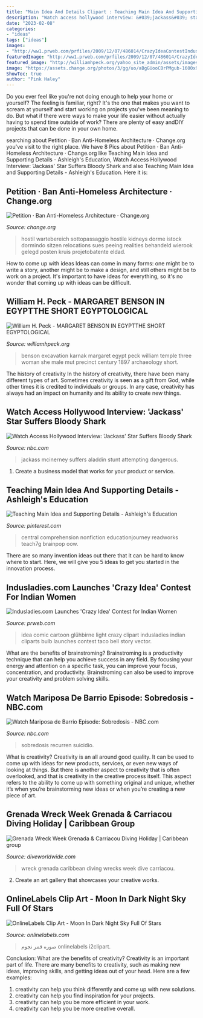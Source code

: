 ```yaml
---
title: "Main Idea And Details Clipart : Teaching Main Idea And Supporting Details"
description: "Watch access hollywood interview: &#039;jackass&#039; star suffers bloody shark"
date: "2023-02-08"
categories:
- "ideas"
tags: ["ideas"]
images:
- "http://ww1.prweb.com/prfiles/2009/12/07/486014/CrazyIdeaContestIndusladies.com.jpg"
featuredImage: "http://ww1.prweb.com/prfiles/2009/12/07/486014/CrazyIdeaContestIndusladies.com.jpg"
featured_image: "http://williamhpeck.org/yahoo_site_admin/assets/images/team.302114119_std.jpg"
image: "https://assets.change.org/photos/3/gg/uo/aBgGUooCBrPMgub-1600x900-noPad.jpg?1611765172"
ShowToc: true
author: "Pink Haley"
---
```



Do you ever feel like you're not doing enough to help your home or yourself? The feeling is familiar, right? It's the one that makes you want to scream at yourself and start working on projects you've been meaning to do. But what if there were ways to make your life easier without actually having to spend time outside of work? There are plenty of easy andDIY projects that can be done in your own home.

	

		
searching about Petition · Ban Anti-Homeless Architecture · Change.org you've visit to the right place. We have 8 Pics about Petition · Ban Anti-Homeless Architecture · Change.org like Teaching Main Idea and Supporting Details - Ashleigh&#039;s Education, Watch Access Hollywood Interview: &#039;Jackass&#039; Star Suffers Bloody Shark and also Teaching Main Idea and Supporting Details - Ashleigh&#039;s Education. Here it is:
		
    
## Petition · Ban Anti-Homeless Architecture · Change.org

<img loading=lazy src="https://assets.change.org/photos/3/gg/uo/aBgGUooCBrPMgub-1600x900-noPad.jpg?1611765172" onerror="this.onerror=null;this.src='https://tse1.mm.bing.net/th?id=OIP.VTCwxO3EAk-Uyr1JNIV8igHaEK&amp;pid=15.1';" alt="Petition · Ban Anti-Homeless Architecture · Change.org">

_Source: change.org_

>hostil wartebereich sottopassaggio hostile kidneys dorme istock dormindo sitzen relocations sues peeing realities behandeld wierook gelegd posten kruis projetobatente eldad. 

	

How to come up with ideas
Ideas can come in many forms: one might be to write a story, another might be to make a design, and still others might be to work on a project. It's important to have ideas for everything, so it's no wonder that coming up with ideas can be difficult.

    
## William H. Peck - MARGARET BENSON IN EGYPTTHE SHORT EGYPTOLOGICAL

<img loading=lazy src="http://williamhpeck.org/yahoo_site_admin/assets/images/team.302114119_std.jpg" onerror="this.onerror=null;this.src='https://tse4.mm.bing.net/th?id=OIP.MBjzI5meLttroRnbdK1r8QAAAA&amp;pid=15.1';" alt="William H. Peck - MARGARET BENSON IN EGYPTTHE SHORT EGYPTOLOGICAL">

_Source: williamhpeck.org_

>benson excavation karnak margaret egypt peck william temple three woman she male mut precinct century 1897 archaeology short. 

	

The history of creativity
In the history of creativity, there have been many different types of art. Sometimes creativity is seen as a gift from God, while other times it is credited to individuals or groups. In any case, creativity has always had an impact on humanity and its ability to create new things.

    
## Watch Access Hollywood Interview: &#039;Jackass&#039; Star Suffers Bloody Shark

<img loading=lazy src="https://img.nbc.com/sites/nbcunbc/files/images/2021/7/12/210712_4394096__Jackass__Star_Suffers_Bloody_Shark_Bite_Whi.jpg" onerror="this.onerror=null;this.src='https://tse2.mm.bing.net/th?id=OIP.JyAfpHC6ueZaLPYyomUuyQHaEK&amp;pid=15.1';" alt="Watch Access Hollywood Interview: &#039;Jackass&#039; Star Suffers Bloody Shark">

_Source: nbc.com_

>jackass mcinerney suffers aladdin stunt attempting dangerous. 

	

1. Create a business model that works for your product or service.

    
## Teaching Main Idea And Supporting Details - Ashleigh&#039;s Education

<img loading=lazy src="https://i.pinimg.com/736x/63/06/40/630640369bec408274f92642b6c3ca72.jpg" onerror="this.onerror=null;this.src='https://tse1.mm.bing.net/th?id=OIP.HUq_2sJ4ks9Q1lYVYcWFJQHaJ6&amp;pid=15.1';" alt="Teaching Main Idea and Supporting Details - Ashleigh&#039;s Education">

_Source: pinterest.com_

>central comprehension nonfiction educationjourney readworks teach7g brainpop oow. 

	

There are so many invention ideas out there that it can be hard to know where to start. Here, we will give you 5 ideas to get you started in the innovation process.

    
## Indusladies.com Launches &#039;Crazy Idea&#039; Contest For Indian Women

<img loading=lazy src="http://ww1.prweb.com/prfiles/2009/12/07/486014/CrazyIdeaContestIndusladies.com.jpg" onerror="this.onerror=null;this.src='https://tse3.mm.bing.net/th?id=OIP.lKoDr64t9ktzWg_xUQsfbAHaHW&amp;pid=15.1';" alt="Indusladies.com Launches &#039;Crazy Idea&#039; Contest for Indian Women">

_Source: prweb.com_

>idea comic cartoon glühbirne light crazy clipart indusladies indian cliparts bulb launches contest taco bell story vector. 

	

What are the benefits of brainstroming?
Brainstroming is a productivity technique that can help you achieve success in any field. By focusing your energy and attention on a specific task, you can improve your focus, concentration, and productivity. Brainstroming can also be used to improve your creativity and problem solving skills.

    
## Watch Mariposa De Barrio Episode: Sobredosis - NBC.com

<img loading=lazy src="https://img.nbc.com/sites/nbcunbc/files/images/2020/5/19/507abbaf-1cf1-3b43-bb1e-248e16ef8ac9.jpg" onerror="this.onerror=null;this.src='https://tse3.mm.bing.net/th?id=OIP.I0uOgGqPd4Va-n0A9llXxQHaEm&amp;pid=15.1';" alt="Watch Mariposa de Barrio Episode: Sobredosis - NBC.com">

_Source: nbc.com_

>sobredosis recurren suicidio. 

	

What is creativity?
Creativity is an all around good quality. It can be used to come up with ideas for new products, services, or even new ways of looking at things. But there is another aspect to creativity that is often overlooked, and that is creativity in the creative process itself. This aspect refers to the ability to come up with something original and unique, whether it’s when you’re brainstorming new ideas or when you’re creating a new piece of art.

    
## Grenada Wreck Week Grenada &amp; Carriacou Diving Holiday | Caribbean Group

<img loading=lazy src="https://www.diveworldwide.com/images/galleries/caribbean_grenada_wrecks_gallery_wreck_diver2_simon_rogerson.jpg" onerror="this.onerror=null;this.src='https://tse1.mm.bing.net/th?id=OIP.QVoDbD0zvdx3ES4gxGX4YAHaE5&amp;pid=15.1';" alt="Grenada Wreck Week Grenada &amp; Carriacou Diving Holiday | Caribbean group">

_Source: diveworldwide.com_

>wreck grenada caribbean diving wrecks week dive carriacou. 

	

2. Create an art gallery that showcases your creative works.

    
## OnlineLabels Clip Art - Moon In Dark Night Sky Full Of Stars

<img loading=lazy src="https://images.onlinelabels.com/images/clip-art/Machovka/Machovka_Moon_in_dark_night_sky_full_of_stars.png" onerror="this.onerror=null;this.src='https://tse1.mm.bing.net/th?id=OIP.OlqIIeNqYm8krC9ZIciW-QHaKd&amp;pid=15.1';" alt="OnlineLabels Clip Art - Moon In Dark Night Sky Full Of Stars">

_Source: onlinelabels.com_

>صوره قمر نجوم onlinelabels i2clipart. 

	

Conclusion: What are the benefits of creativity?
Creativity is an important part of life. There are many benefits to creativity, such as making new ideas, improving skills, and getting ideas out of your head. Here are a few examples: 
1. creativity can help you think differently and come up with new solutions.
2. creativity can help you find inspiration for your projects.
3. creativity can help you be more efficient in your work.
4. creativity can help you be more creative overall.

